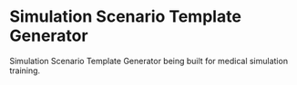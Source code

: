 # Simulation Scenario Template Generator
Simulation Scenario Template Generator being built for medical simulation training.
